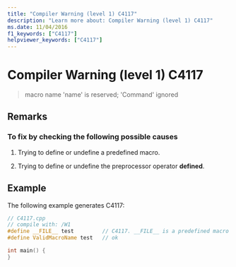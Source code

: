```yaml
---
title: "Compiler Warning (level 1) C4117"
description: "Learn more about: Compiler Warning (level 1) C4117"
ms.date: 11/04/2016
f1_keywords: ["C4117"]
helpviewer_keywords: ["C4117"]
---
```

# Compiler Warning (level 1) C4117

> macro name 'name' is reserved; 'Command' ignored

## Remarks

### To fix by checking the following possible causes

1. Trying to define or undefine a predefined macro.

1. Trying to define or undefine the preprocessor operator **defined**.

## Example

The following example generates C4117:

```cpp
// C4117.cpp
// compile with: /W1
#define __FILE__ test         // C4117. __FILE__ is a predefined macro
#define ValidMacroName test   // ok

int main() {
}
```
